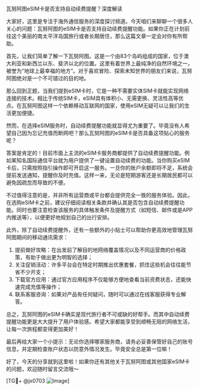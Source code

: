 瓦努阿图eSIM卡是否支持自动续费提醒？深度解读

大家好，这里是专注于海外通信服务的深度探讨频道。今天咱们来聊聊一个很多人关心的问题：瓦努阿图的eSIM卡是否支持自动续费提醒功能。如果你正在计划前往这个美丽的南太平洋岛国旅行或者长期居住，那么这篇文章一定会对你有所帮助。

首先，让我们简单了解一下瓦努阿图。这是一个由83个岛屿组成的国家，位于澳大利亚和新西兰以东、斐济以北的位置。这里有着世界上最纯净的自然环境之一，被誉为“地球上最幸福的地方”。对于喜欢冒险、探索未知世界的朋友们来说，瓦努阿图绝对是一个不可错过的目的地。

那么回到正题，当我们提到eSIM卡时，它是一种不需要实体SIM卡就能实现网络连接的技术。相比于传统SIM卡，eSIM具有体积小、无需更换、灵活性高等优点。在瓦努阿图这样一个依赖移动互联网的国家，使用eSIM无疑可以让我们的生活更加便捷。

然而，在选择eSIM服务时，自动续费提醒功能就显得尤为重要了。毕竟没有人希望自己因为忘记充值而断网吧？那么瓦努阿图的eSIM卡是否具备这项贴心的服务呢？

答案是肯定的！目前市面上主流的eSIM卡服务商都提供了自动续费提醒功能。例如某知名国际通信平台就为用户提供了一键设置自动续费的功能。当你购买eSIM卡后，只需按照指引操作即可开启这一服务。一旦你的账户余额即将不足，系统会提前发送通知，提醒你及时充值。这样一来，无论是短期游客还是长期居民都可以避免因疏忽而导致的不便。

不过值得注意的是，并非所有运营商或平台都会提供完全一致的服务体验。因此，在选购eSIM卡之前，建议仔细阅读相关条款并确认其是否包含自动续费提醒功能。同时也要注意检查该服务的具体触发条件及提醒方式（如短信、邮件或是APP内推送等），以便更好地规划自己的出行安排。

此外，除了自动续费提醒外，还有一些额外的小贴士可以帮助你更高效地管理瓦努阿图期间的移动通讯需求：

1. 提前做好攻略：在出发前了解目的地网络覆盖情况以及不同运营商的价格政策，有助于做出更为明智的选择；
2. 关注促销活动：许多平台会在特定时期推出优惠套餐，抓住这些机会往往能节省不少开支；
3. 下载官方应用：通过官方应用程序不仅能够方便地查看当前资费状态，还能快速完成充值等操作；
4. 联系客服咨询：如果对产品有任何疑问，随时可以通过在线客服获得专业解答。

总之，瓦努阿图的eSIM卡确实是现代旅行者不可或缺的好帮手。而其中自动续费提醒功能更是大大提升了用户体验感。希望大家都能享受到顺畅无阻的网络生活，让每一次旅程都变得更加美好！

最后再给大家一个小提示：无论你选择哪家服务商，请务必妥善保管好自己的账号信息，并定期检查账户状态以防意外情况发生。毕竟安全总是第一位嘛！

好了，今天的分享就到这里啦！如果你还有其他关于瓦努阿图或其他国家eSIM卡的问题，欢迎随时留言交流哦～

[TG💪+ @jx0703 ![Image](https://github.com/user-attachments/assets/dbca1d08-cadb-493c-b0ec-ad6f7a83f270)]